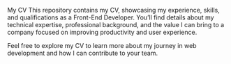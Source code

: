 My CV
This repository contains my CV, showcasing my experience, skills, and qualifications as a Front-End Developer. You’ll find details about my technical expertise, professional background, and the value I can bring to a company focused on improving productivity and user experience.

Feel free to explore my CV to learn more about my journey in web development and how I can contribute to your team.
